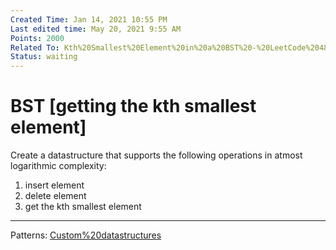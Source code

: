 ```yaml
---
Created Time: Jan 14, 2021 10:55 PM
Last edited time: May 20, 2021 9:55 AM
Points: 2000
Related To: Kth%20Smallest%20Element%20in%20a%20BST%20-%20LeetCode%2048715518ea7946aaad7afe4a249f0188.md
Status: waiting
---
```


# BST [getting the kth smallest element]

Create a datastructure that supports the following operations in atmost logarithmic complexity:
1. insert element
2. delete element
3. get the kth smallest element 
---
Patterns: [Custom%20datastructures](Custom%20datastructures.md)